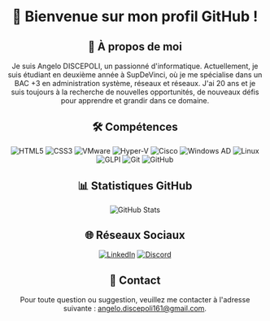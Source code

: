 <div align="center">

# 👋 Bienvenue sur mon profil GitHub !

## 🌟 À propos de moi

Je suis Angelo DISCEPOLI, un passionné d'informatique. Actuellement, je suis étudiant en deuxième année à SupDeVinci, où je me spécialise dans un BAC +3 en administration système, réseaux et réseaux. J'ai 20 ans et je suis toujours à la recherche de nouvelles opportunités, de nouveaux défis pour apprendre et grandir dans ce domaine.

## 🛠️ Compétences

<p align="center">
  <img src="https://img.shields.io/badge/HTML5-E34F26?style=for-the-badge&logo=html5&logoColor=white" alt="HTML5">
  <img src="https://img.shields.io/badge/CSS3-1572B6?style=for-the-badge&logo=css3&logoColor=white" alt="CSS3">
  <img src="https://img.shields.io/badge/VMware-607078?style=for-the-badge&logo=vmware&logoColor=white" alt="VMware">
  <img src="https://img.shields.io/badge/Hyper--V-2F83C9?style=for-the-badge&logo=microsoft&logoColor=white" alt="Hyper-V">
  <img src="https://img.shields.io/badge/Cisco-115EDD?style=for-the-badge&logo=cisco&logoColor=white" alt="Cisco">
  <img src="https://img.shields.io/badge/Windows%20AD-0078D4?style=for-the-badge&logo=windows&logoColor=white" alt="Windows AD">
  <img src="https://img.shields.io/badge/Linux-FCC624?style=for-the-badge&logo=linux&logoColor=black" alt="Linux">
  <img src="https://img.shields.io/badge/GLPI-0078D4?style=for-the-badge&logo=glpi&logoColor=white" alt="GLPI">
  <img src="https://img.shields.io/badge/Git-F05032?style=for-the-badge&logo=git&logoColor=white" alt="Git">
  <img src="https://img.shields.io/badge/GitHub-100000?style=for-the-badge&logo=github&logoColor=white" alt="GitHub">
</p>

## 📊 Statistiques GitHub

<p align="center">
  <img src="https://github-readme-stats.vercel.app/api?username=atlas161&show_icons=true&theme=radical" alt="GitHub Stats">
</p>

## 🌐 Réseaux Sociaux

<p align="center">
  <a href="https://www.linkedin.com/in/angelo-discepoli/"><img src="https://img.shields.io/badge/LinkedIn-0077B5?style=for-the-badge&logo=linkedin&logoColor=white" alt="LinkedIn"></a>
   <a href="https://discordapp.com/users/863797418365419550"><img src="https://img.shields.io/badge/Discord-7289DA?style=for-the-badge&logo=discord&logoColor=white" alt="Discord"></a>
</p>

## 📧 Contact

Pour toute question ou suggestion, veuillez me contacter à l'adresse suivante : [angelo.discepoli161@gmail.com](mailto:angelo.discepoli161@gmail.com).

</div>
